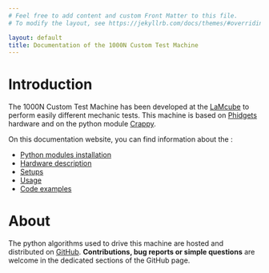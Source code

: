 ```yaml
---
# Feel free to add content and custom Front Matter to this file.
# To modify the layout, see https://jekyllrb.com/docs/themes/#overriding-theme-defaults

layout: default
title: Documentation of the 1000N Custom Test Machine
---
```


# Introduction

The 1000N Custom Test Machine has been developed at the 
[LaMcube](https://lamcube.univ-lille.fr/) to perform 
easily different mechanic tests. This machine is based on 
[Phidgets](https://www.phidgets.com/) hardware and
on the python module 
[Crappy](https://crappy.readthedocs.io/en/stable/index.html).

On this documentation website, you can find information about the :

- [Python modules installation](installation.markdown)
- [Hardware description](hardware_description.markdown)
- [Setups](setups.markdown)
- [Usage](usages.markdown)
- [Code examples](code_example.markdown)

# About

The python algorithms used to drive this machine are hosted and distributed on 
[GitHub](https://github.com/LaboratoireMecaniqueLille/1000NCustomTestMachine). 
**Contributions, bug reports or simple questions** are welcome in the 
dedicated sections of the GitHub page.